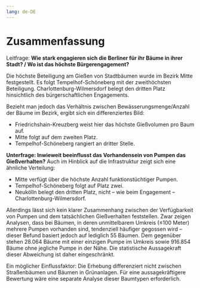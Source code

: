 ```yaml
---
lang: de-DE
---
```

# Zusammenfassung

Leitfrage: 
**Wie stark engagieren sich die Berliner für ihr Bäume in ihrer Stadt? / Wo ist das höchste Bürgerengagement?**

Die höchste Beteiligung am Gießen von Stadtbäumen wurde im Bezirk Mitte festgestellt.
Es folgt Tempelhof-Schöneberg mit der zweithöchsten Beteiligung.
Charlottenburg-Wilmersdorf belegt den dritten Platz hinsichtlich des bürgerschaftlichen Engagements.

Bezieht man jedoch das Verhältnis zwischen Bewässerungsmenge/Anzahl der Bäume im Bezirk, ergibt sich ein differenziertes Bild:

- Friedrichshain-Kreuzberg weist hier das höchste Gießvolumen pro Baum auf.
- Mitte folgt auf dem zweiten Platz.
- Tempelhof-Schöneberg rangiert an dritter Stelle.


**Unterfrage: Inwieweit beeinflusst das Vorhandensein von Pumpen das Gießverhalten?**
Auch im Hinblick auf die Infrastruktur zeigt sich eine ähnliche Verteilung:
- Mitte verfügt über die höchste Anzahl funktionstüchtiger Pumpen.
- Tempelhof-Schöneberg folgt auf Platz zwei.
- Neukölln belegt den dritten Platz, nicht – wie beim Engagement – Charlottenburg-Wilmersdorf.

Allerdings lässt sich kein klarer Zusammenhang zwischen der Verfügbarkeit von Pumpen und dem tatsächlichen Gießverhalten feststellen.
Zwar zeigen Analysen, dass bei Bäumen, in deren unmittelbarem Umkreis (≤100 Meter) mehrere Pumpen vorhanden sind, tendenziell häufiger gegossen wird – dieser Befund basiert jedoch auf lediglich 55 Bäumen. Dem gegenüber stehen 28.064 Bäume mit einer einzigen Pumpe im Umkreis sowie 916.854 Bäume ohne jegliche Pumpe in der Nähe. Die statistische Aussagekraft dieser Abweichung ist daher eingeschränkt.

Ein möglicher Einflussfaktor: Die Erhebung differenziert nicht zwischen Straßenbäumen und Bäumen in Grünanlagen. Für eine aussagekräftigere Bewertung wäre eine separate Analyse dieser Baumtypen erforderlich.

